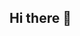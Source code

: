## Hi there 👋

<!--
**joyayomide/joyayomide** is a ✨ _special_ ✨ repository because its `README.md` (this file) appears on your GitHub profile.

Here are some ideas to get you started:

Hello World
Im joy, literally ☀
🌱 I’m currently learning Linux
💬 I have a cloud background
👯 But I like to dance with cyber

 ⚡ Fun fact: Im a jack of many trades 

Remember to keep going , the world is your horizon

